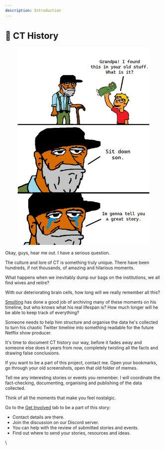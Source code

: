 ```yaml
---
description: Introduction
---
```


# 📜 CT History

<figure><img src=".gitbook/assets/Great story.png" alt="Great story" width="510"><figcaption></figcaption></figure>

Okay, guys, hear me out. I have a serious question.

The culture and lore of CT is something truly unique. There have been hundreds, if not thousands, of amazing and hilarious moments.

What happens when we inevitably dump our bags on the institutions, we all find wives and reitre?

With our deteriorating brain cells, how long will we really remember all this?

[Smolting](https://twitter.com/inversebrah) has done a good job of archiving many of these moments on his timeline, but who knows what his real lifespan is? How much longer will he be able to keep track of everything?

Someone needs to help him structure and organise the data he's collected to turn his chaotic Twitter timeline into something readable for the future Netflix show producer.

It's time to document CT history our way, before it fades away and someone else does it years from now, completely twisting all the facts and drawing false conclusions.

If you want to be a part of this project, contact me. Open your bookmarks, go through your old screenshots, open that old folder of memes.

Tell me any interesting stories or events you remember. I will coordinate the fact-checking, documenting, organising and publishing of the data collected.

Think of all the moments that make you feel nostalgic.

Go to the [Get Involved](introduction/get-involved.md) tab to be a part of this story:

* Contact details are there.
* Join the discussion on our Discord server.
* You can help with the review of submitted stories and events.
* Find out where to send your stories, resources and ideas.

\
